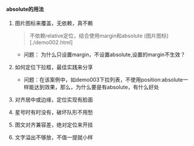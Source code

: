 #### absolute的用法

1. 图片图标来覆盖，无依赖，真不赖
    > 不依赖relative定位，结合使用margin和absolute
    (图片图标)[./demo002.html]

    - 问题： 为什么只设置margin，不设置absolute,设置的margin不生效？

2. 如何定位下拉框，最佳实践来分享
    - 问题：在该案例中，如demo003下拉列表，不使用position:absolute一样能达到效果，那么，为什么要是有absolute，有什么好处
    
3. 对齐居中或边缘，定位实现有脸面
4. 星号时有时没有，破坏队形不用愁
5. 图文对齐兼容差，绝对定位来开挂
6. 文字溢出不够放，不值一提就小样 